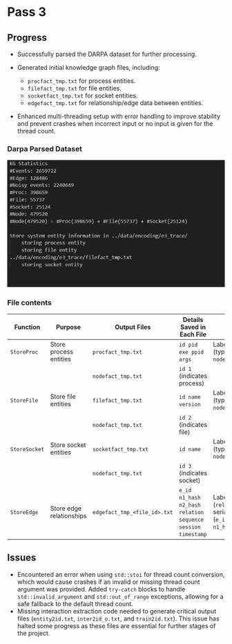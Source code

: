 # Pass 3

## Progress
- Successfully parsed the DARPA dataset for further processing.
- Generated initial knowledge graph files, including:
  - `procfact_tmp.txt` for process entities.
  - `filefact_tmp.txt` for file entities.
  - `socketfact_tmp.txt` for socket entities.
  - `edgefact_tmp.txt` for relationship/edge data between entities.
  <!-- - `nodefact_tmp.txt` for node type identifiers to differentiate between entity types in the knowledge graph. -->

- Enhanced multi-threading setup with error handling to improve stability and prevent crashes when incorrect input or no input is given for the thread count.

### Darpa Parsed Dataset 

 ![darpa passed](images/darpa%20parsd.png)


### File contents

| Function        | Purpose                  | Output Files                     | Details Saved in Each File                                     | Encoding                                                                                  |
|-----------------|--------------------------|----------------------------------|----------------------------------------------------------------|-------------------------------------------------------------------------------------------|
| `StoreProc`     | Store process entities   | `procfact_tmp.txt`               | `id pid exe ppid args`                                        | Label encoding (type `1` in `nodefact_tmp.txt`)                                           |
|                 |                          | `nodefact_tmp.txt`               | `id 1` (indicates process)                                    |                                                                                           |
| `StoreFile`     | Store file entities      | `filefact_tmp.txt`               | `id name version`                                             | Label encoding (type `2` in `nodefact_tmp.txt`)                                           |
|                 |                          | `nodefact_tmp.txt`               | `id 2` (indicates file)                                       |                                                                                           |
| `StoreSocket`   | Store socket entities    | `socketfact_tmp.txt`             | `id name`                                                     | Label encoding (type `3` in `nodefact_tmp.txt`)                                           |
|                 |                          | `nodefact_tmp.txt`               | `id 3` (indicates socket)                                     |                                                                                           |
| `StoreEdge`     | Store edge relationships | `edgefact_tmp_<file_id>.txt`     | `e_id n1_hash n2_hash relation sequence session timestamp` | Label encoding (`relation`), String serialization (`e_id`, `sequence`, `n1_hash`, `n2_hash`) |



## Issues
- Encountered an error when using `std::stoi` for thread count conversion, which would cause crashes if an invalid or missing thread count argument was provided. Added `try-catch` blocks to handle `std::invalid_argument` and `std::out_of_range` exceptions, allowing for a safe fallback to the default thread count.
- Missing interaction extraction code needed to generate critical output files (`entity2id.txt`, `inter2id_o.txt`, and `train2id.txt`). This issue has halted some progress as these files are essential for further stages of the project.

